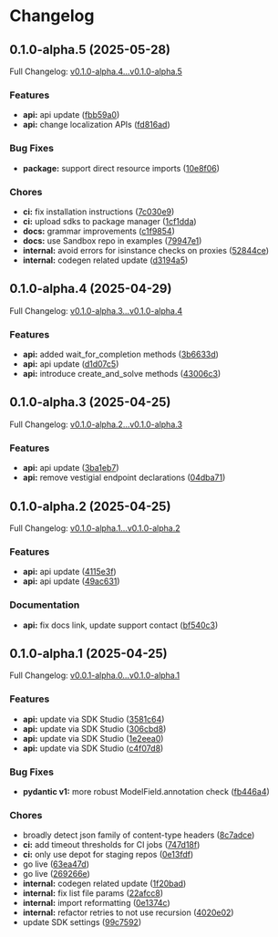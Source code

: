 # Changelog

## 0.1.0-alpha.5 (2025-05-28)

Full Changelog: [v0.1.0-alpha.4...v0.1.0-alpha.5](https://github.com/Laredo-Labs/solverai-sdk-python/compare/v0.1.0-alpha.4...v0.1.0-alpha.5)

### Features

* **api:** api update ([fbb59a0](https://github.com/Laredo-Labs/solverai-sdk-python/commit/fbb59a03fe9493129ab3aa21ec141a5cc212ddba))
* **api:** change localization APIs ([fd816ad](https://github.com/Laredo-Labs/solverai-sdk-python/commit/fd816ad449ebd4a5854cc6ec87ec4d38c2da53d1))


### Bug Fixes

* **package:** support direct resource imports ([10e8f06](https://github.com/Laredo-Labs/solverai-sdk-python/commit/10e8f0654a7cbaef8904555ccc00d8a142a03071))


### Chores

* **ci:** fix installation instructions ([7c030e9](https://github.com/Laredo-Labs/solverai-sdk-python/commit/7c030e945fecfbefc52efd57c9c598741b7d3d53))
* **ci:** upload sdks to package manager ([1cf1dda](https://github.com/Laredo-Labs/solverai-sdk-python/commit/1cf1ddab93b0aa92ccae0979ef2f66c5fb6f6b4c))
* **docs:** grammar improvements ([c1f9854](https://github.com/Laredo-Labs/solverai-sdk-python/commit/c1f98549dcaf2865c26d4b07489998aeae4aefdb))
* **docs:** use Sandbox repo in examples ([79947e1](https://github.com/Laredo-Labs/solverai-sdk-python/commit/79947e1bf4459bd74741e1a06f9eb95a1df8d29b))
* **internal:** avoid errors for isinstance checks on proxies ([52844ce](https://github.com/Laredo-Labs/solverai-sdk-python/commit/52844ce238bf470cb1fb252ec0ddd5787132a5f3))
* **internal:** codegen related update ([d3194a5](https://github.com/Laredo-Labs/solverai-sdk-python/commit/d3194a52b6781fbc8c1f00839b9650090ce6f3f1))

## 0.1.0-alpha.4 (2025-04-29)

Full Changelog: [v0.1.0-alpha.3...v0.1.0-alpha.4](https://github.com/Laredo-Labs/solverai-sdk-python/compare/v0.1.0-alpha.3...v0.1.0-alpha.4)

### Features

* **api:** added wait_for_completion methods ([3b6633d](https://github.com/Laredo-Labs/solverai-sdk-python/commit/3b6633d9f252d84e4e33ce8e92be979d0c74068e))
* **api:** api update ([d1d07c5](https://github.com/Laredo-Labs/solverai-sdk-python/commit/d1d07c5c7040742ea0bf22e439987441289f528e))
* **api:** introduce create_and_solve methods ([43006c3](https://github.com/Laredo-Labs/solverai-sdk-python/commit/43006c3ab5d11305016b56b1db0fdd0ab2121894))

## 0.1.0-alpha.3 (2025-04-25)

Full Changelog: [v0.1.0-alpha.2...v0.1.0-alpha.3](https://github.com/Laredo-Labs/solverai-sdk-python/compare/v0.1.0-alpha.2...v0.1.0-alpha.3)

### Features

* **api:** api update ([3ba1eb7](https://github.com/Laredo-Labs/solverai-sdk-python/commit/3ba1eb75634c8475c28b6eccd20828cffe6a1611))
* **api:** remove vestigial endpoint declarations ([04dba71](https://github.com/Laredo-Labs/solverai-sdk-python/commit/04dba719b87894e58fb9de83365e74fe3b175aff))

## 0.1.0-alpha.2 (2025-04-25)

Full Changelog: [v0.1.0-alpha.1...v0.1.0-alpha.2](https://github.com/Laredo-Labs/solverai-sdk-python/compare/v0.1.0-alpha.1...v0.1.0-alpha.2)

### Features

* **api:** api update ([4115e3f](https://github.com/Laredo-Labs/solverai-sdk-python/commit/4115e3f2a2d8978b203e6a92f734df4303883f25))
* **api:** api update ([49ac631](https://github.com/Laredo-Labs/solverai-sdk-python/commit/49ac6314404d014dcc427e916d99e78a67ef5824))


### Documentation

* **api:** fix docs link, update support contact ([bf540c3](https://github.com/Laredo-Labs/solverai-sdk-python/commit/bf540c33f6077c86047e806ded46e9655cd8457a))

## 0.1.0-alpha.1 (2025-04-25)

Full Changelog: [v0.0.1-alpha.0...v0.1.0-alpha.1](https://github.com/Laredo-Labs/solverai-sdk-python/compare/v0.0.1-alpha.0...v0.1.0-alpha.1)

### Features

* **api:** update via SDK Studio ([3581c64](https://github.com/Laredo-Labs/solverai-sdk-python/commit/3581c640b87cbe289efc4a7a08564a9ae411ca17))
* **api:** update via SDK Studio ([306cbd8](https://github.com/Laredo-Labs/solverai-sdk-python/commit/306cbd83a940dfe4b7ea7b5409942a9dd5ba033f))
* **api:** update via SDK Studio ([1e2eea0](https://github.com/Laredo-Labs/solverai-sdk-python/commit/1e2eea06cb5dc8c8064b4b270348f1314e8f888a))
* **api:** update via SDK Studio ([c4f07d8](https://github.com/Laredo-Labs/solverai-sdk-python/commit/c4f07d87fe333341decfc944f40ae50079b9f101))


### Bug Fixes

* **pydantic v1:** more robust ModelField.annotation check ([fb446a4](https://github.com/Laredo-Labs/solverai-sdk-python/commit/fb446a49433f676c32ed09594f436321db9f4fa3))


### Chores

* broadly detect json family of content-type headers ([8c7adce](https://github.com/Laredo-Labs/solverai-sdk-python/commit/8c7adced1025f48a09cc60f2192a389ae3cc0b57))
* **ci:** add timeout thresholds for CI jobs ([747d18f](https://github.com/Laredo-Labs/solverai-sdk-python/commit/747d18fec846fc3b1796be0cfb2a91a90683263b))
* **ci:** only use depot for staging repos ([0e13fdf](https://github.com/Laredo-Labs/solverai-sdk-python/commit/0e13fdfa795b2ceef2e7e242aa2c0d26ab0756ea))
* go live ([63ea47d](https://github.com/Laredo-Labs/solverai-sdk-python/commit/63ea47d9b6f641ff2779ea928839e7d2576f3a67))
* go live ([269266e](https://github.com/Laredo-Labs/solverai-sdk-python/commit/269266e5853b734ce774bd8660151d61bcb5337a))
* **internal:** codegen related update ([1f20bad](https://github.com/Laredo-Labs/solverai-sdk-python/commit/1f20badfb0ade74ed54828da3b702b369d4bcd71))
* **internal:** fix list file params ([22afcc8](https://github.com/Laredo-Labs/solverai-sdk-python/commit/22afcc855f286278595458214ad8ceca0d52f0a7))
* **internal:** import reformatting ([0e1374c](https://github.com/Laredo-Labs/solverai-sdk-python/commit/0e1374c790a7716b399cf597d826590aa18bf06e))
* **internal:** refactor retries to not use recursion ([4020e02](https://github.com/Laredo-Labs/solverai-sdk-python/commit/4020e0289602a18e861fe800a72937b46236fdad))
* update SDK settings ([99c7592](https://github.com/Laredo-Labs/solverai-sdk-python/commit/99c7592daee266b1807f019bd7d16d74e60d9379))
